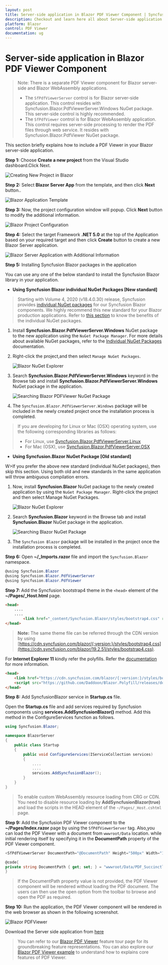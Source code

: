 ```yaml
---
layout: post
title: Server-side application in Blazor PDF Viewer Component | Syncfusion
description: Checkout and learn here all about Server-side application in Syncfusion Blazor PDF Viewer component and more.
platform: Blazor
control: PDF Viewer
documentation: ug
---
```


# Server-side application in Blazor PDF Viewer Component

>Note: There is a separate PDF Viewer component for Blazor server-side and Blazor WebAssembly applications.
>* The `SfPdfViewerServer` control is for Blazor server-side application. This control resides with Syncfusion.Blazor.PdfViewerServer.Windows NuGet package. This server-side control is highly recommended.
>* The `SfPdfViewer` control is for Blazor WebAssembly application. This control requires server-side processing to render the PDF files through web service. It resides with Syncfusion.Blazor.PdfViewer NuGet package.

This section briefly explains how to include a PDF Viewer in your  Blazor server-side application.

**Step 1:** Choose **Create a new project** from the Visual Studio dashboard.Click Next.

![Creating New Project in Blazor](../images/blazor-create-new-project.png)

**Step 2:** Select **Blazor Server App** from the template, and then click **Next** button..

![Blazor Application Template](../images/blazor-application-template.png)

**Step 3:** Now, the project configuration window will popup. Click **Next** button to modify the additional information.

 ![Blazor Project Configuration](../images/blazor-project-configurations.png)

 **Step 4:** Select the target Framework **.NET 5.0** at the top of the Application based on your required target and then click **Create** button to create a new Blazor Server application.

  ![Blazor Server Application with Additional Information](../images/blazor-server-app-with-addition-information.png)

**Step 5:** Installing Syncfusion Blazor packages in the application

You can use any one of the below standard to install the Syncfusion Blazor library in your application.

* **Using Syncfusion Blazor individual NuGet Packages [New standard]**

> Starting with Volume 4, 2020 (v18.4.0.30) release, Syncfusion provides [individual NuGet packages](https://blazor.syncfusion.com/documentation/nuget-packages/) for our Syncfusion Blazor components. We highly recommend this new standard for your Blazor production applications. Refer to [this section](https://blazor.syncfusion.com/documentation/nuget-packages/#benefits-of-using-individual-nuget-packages) to know the benefits of the individual NuGet packages.

1. Install **Syncfusion.Blazor.PdfViewerServer.Windows** NuGet package to the new application using the `NuGet Package Manager`. For more details about available NuGet packages, refer to the [Individual NuGet Packages](https://blazor.syncfusion.com/documentation/nuget-packages/) documentation.

2. Right-click the project,and then select `Manage NuGet Packages`.

    ![Blazor NuGet Explorer](../images/blazor-nuget-explorer.png)

3. Search **Syncfusion.Blazor.PdfViewerServer.Windows** keyword in the Browse tab and install **Syncfusion.Blazor.PdfViewerServer.Windows** NuGet package in the application.

    ![Searching Blazor PDFViewer NuGet Package](../images/blazor-pdfviewer-nuget-package.png)

4. The `Syncfusion.Blazor.PdfViewerServer.Windows` package will be included in the newly created project once the installation process is completed.

> If you are developing for Linux or Mac (OSX) operating system, use the following corresponding libraries as follows:
>* For Linux, use [Syncfusion.Blazor.PdfViewerServer.Linux](https://www.nuget.org/packages/Syncfusion.Blazor.PdfViewerServer.Linux)
>* For Mac (OSX), use [Syncfusion.Blazor.PdfViewerServer.OSX](https://www.nuget.org/packages/Syncfusion.Blazor.PdfViewerServer.OSX)

* **Using Syncfusion.Blazor NuGet Package [Old standard]**

W>If you prefer the above new standard (individual NuGet packages), then skip this section. Using both old and new standards in the same application will throw ambiguous compilation errors.

1. Now, install **Syncfusion.Blazor** NuGet package to the newly created application by using the `NuGet Package Manager`. Right-click the project and then select Manage NuGet Packages.

    ![Blazor NuGet Explorer](../images/blazor-nuget-explorer.png)

2. Search **Syncfusion.Blazor** keyword in the Browse tab and install **Syncfusion.Blazor** NuGet package in the application.

    ![Searching Blazor NuGet Package](../images/blazor-nuget-package.png)

3. The `Syncfusion Blazor` package will be installed in the project once the installation process is completed.

**Step 6:** Open **~/_Imports.razor** file and import the `Syncfusion.Blazor` namespace.

```csharp
@using Syncfusion.Blazor
@using Syncfusion.Blazor.PdfViewerServer
@using Syncfusion.Blazor.PdfViewer
```

**Step 7:** Add the Syncfusion bootstrap4 theme in the `<head>` element of the **~/Pages/_Host.html** page.

```html
<head>
    ....
    ....
        <link href="_content/Syncfusion.Blazor/styles/bootstrap4.css" rel="stylesheet" />
</head>
```

> **Note:** The same theme file can be referred through the CDN version by using [https://cdn.syncfusion.com/blazor/{:version:}/styles/bootstrap4.css](https://cdn.syncfusion.com/blazor/19.2.51/styles/bootstrap4.css).

For **Internet Explorer 11** kindly refer the polyfills. Refer the [documentation](https://ej2.syncfusion.com/blazor/documentation/common/how-to/render-blazor-server-app-in-ie/) for more information.

```html
<head>
    <link href="https://cdn.syncfusion.com/blazor/{:version:}/styles/bootstrap4.css" rel="stylesheet" />
    <script src="https://github.com/Daddoon/Blazor.Polyfill/releases/download/3.0.1/blazor.polyfill.min.js"></script>
</head>
```

**Step 8:** Add SyncfusionBlazor service in **Startup.cs** file.

Open the **Startup.cs** file and add services required by Syncfusion components using **services.AddSyncfusionBlazor()** method. Add this method in the ConfigureServices function as follows.

```csharp
using Syncfusion.Blazor;

namespace BlazorServer
{
    public class Startup
    {
        public void ConfigureServices(IServiceCollection services)
        {
            ....
            ....
            services.AddSyncfusionBlazor();
        }
    }
}
```

> To enable custom WebAssembly resource loading from CRG or CDN. You need to disable resource loading by **AddSyncfusionBlazor(true)** and load the scripts in the HEAD element of the `~/Pages/_Host.cshtml` page.

**Step 9:**  Add the Syncfusion PDF Viewer component to the **~/Pages/Index.razor** page by using the `SfPdfViewerServer` tag. Also,you can load the PDF Viewer with a document from `wwwroot/Data` location. while initial rendering itself by specifying it in the **DocumentPath** property of the PDF Viewer component.

```csharp
<SfPdfViewerServer DocumentPath="@DocumentPath" Height="500px" Width="1060px" ></SfPdfViewerServer>

@code{
private string DocumentPath { get; set; } = "wwwroot/Data/PDF_Succinctly.pdf";
}
```

> If the DocumentPath property value is not provided, the PDF Viewer component will be rendered without loading the PDF document. The users can then use the open option from the toolbar to browse and open the PDF as required.

**Step 10:** Run the application, the PDF Viewer component will be rendered in the web browser as shown in the following screenshot.

![Blazor PDFViewer](../images/blazor-pdfviewer.png)

Download the Server side application from [here](https://www.syncfusion.com/downloads/support/directtrac/general/ze/BlazorServer1089926850.zip)

> You can refer to our [Blazor PDF Viewer](https://www.syncfusion.com/blazor-components/blazor-pdf-viewer) feature tour page for its groundbreaking feature representations. You can also explore our [Blazor PDF Viewer example](https://blazor.syncfusion.com/demos/pdf-viewer/default-functionalities?theme=bootstrap4) to understand how to explains core features of PDF Viewer.